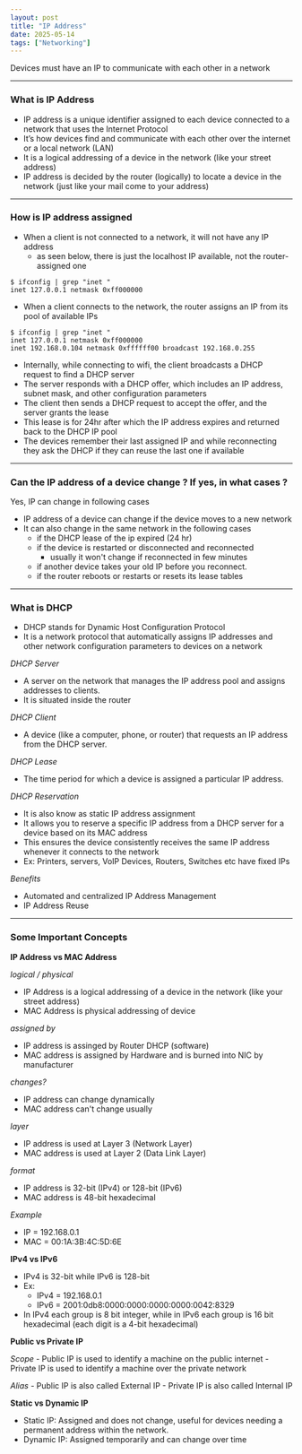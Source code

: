 ```yaml
---
layout: post
title: "IP Address"
date: 2025-05-14
tags: ["Networking"]
---
```


Devices must have an IP to communicate with each other in a network

---
### What is IP Address

- IP address is a unique identifier assigned to each device connected to a network that uses the Internet Protocol
- It’s how devices find and communicate with each other over the internet or a local network (LAN)
- It is a logical addressing of a device in the network (like your street address)
- IP address is decided by the router (logically) to locate a device in the network (just like your mail come to your address)

---
### How is IP address assigned 

- When a client is not connected to a network, it will not have any IP address
    - as seen below, there is just the localhost IP available, not the router-assigned one

```
$ ifconfig | grep "inet "
inet 127.0.0.1 netmask 0xff000000 
```

- When a client connects to the network, the router assigns an IP from its pool of available IPs

```
$ ifconfig | grep "inet "
inet 127.0.0.1 netmask 0xff000000 
inet 192.168.0.104 netmask 0xffffff00 broadcast 192.168.0.255
```

- Internally, while connecting to wifi, the client broadcasts a DHCP request to find a DHCP server
- The server responds with a DHCP offer, which includes an IP address, subnet mask, and other configuration parameters
- The client then sends a DHCP request to accept the offer, and the server grants the lease
- This lease is for 24hr after which the IP address expires and returned back to the DHCP IP pool 
- The devices remember their last assigned IP and while reconnecting they ask the DHCP if they can reuse the last one if available

---
### Can the IP address of a device change ? If yes, in what cases ?

Yes, IP can change in following cases
- IP address of a device can change if the device moves to a new network 
- It can also change in the same network in the following cases
    - if the DHCP lease of the ip expired (24 hr)
    - if the device is restarted or disconnected and reconnected
        - usually it won't change if reconnected in few minutes
    - if another device takes your old IP before you reconnect.
    - if the router reboots or restarts or resets its lease tables

---

### What is DHCP

- DHCP stands for Dynamic Host Configuration Protocol
- It is a network protocol that automatically assigns IP addresses and other network configuration parameters to devices on a network

_DHCP Server_

- A server on the network that manages the IP address pool and assigns addresses to clients.
- It is situated inside the router

_DHCP Client_

- A device (like a computer, phone, or router) that requests an IP address from the DHCP server.

_DHCP Lease_

- The time period for which a device is assigned a particular IP address.

_DHCP Reservation_

- It is also know as static IP address assignment
- It allows you to reserve a specific IP address from a DHCP server for a device based on its MAC address
- This ensures the device consistently receives the same IP address whenever it connects to the network
- Ex: Printers, servers, VoIP Devices, Routers, Switches etc have fixed IPs

_Benefits_
- Automated and centralized IP Address Management
- IP Address Reuse

---
### Some Important Concepts

**IP Address vs MAC Address**

_logical / physical_
- IP Address is a logical addressing of a device in the network (like your street address)
- MAC Address is physical addressing of device 

_assigned by_
- IP address is assinged by Router DHCP (software)
- MAC address is assigned by Hardware and is burned into NIC by manufacturer

_changes?_
- IP address can change dynamically
- MAC address can't change usually

_layer_
- IP address is used at Layer 3 (Network Layer)
- MAC address is used at Layer 2 (Data Link Layer)

_format_
- IP address is 32-bit (IPv4) or 128-bit (IPv6)
- MAC address is 48-bit hexadecimal 

_Example_
- IP = 192.168.0.1
- MAC = 00:1A:3B:4C:5D:6E

**IPv4 vs IPv6**

- IPv4 is 32-bit while IPv6 is 128-bit
- Ex:
    - IPv4 = 192.168.0.1
    - IPv6 = 2001:0db8:0000:0000:0000:0000:0042:8329
- In IPv4 each group is 8 bit integer, while in IPv6 each group is 16 bit hexadecimal (each digit is a 4-bit hexadecimal)

**Public vs Private IP**

_Scope_
    - Public IP is used to identify a machine on the public internet
    - Private IP is used to identify a machine over the private network

_Alias_
    - Public IP is also called External IP
    - Private IP is also called Internal IP

**Static vs Dynamic IP**

- Static IP: Assigned and does not change, useful for devices needing a permanent address within the network. 
- Dynamic IP: Assigned temporarily and can change over time

